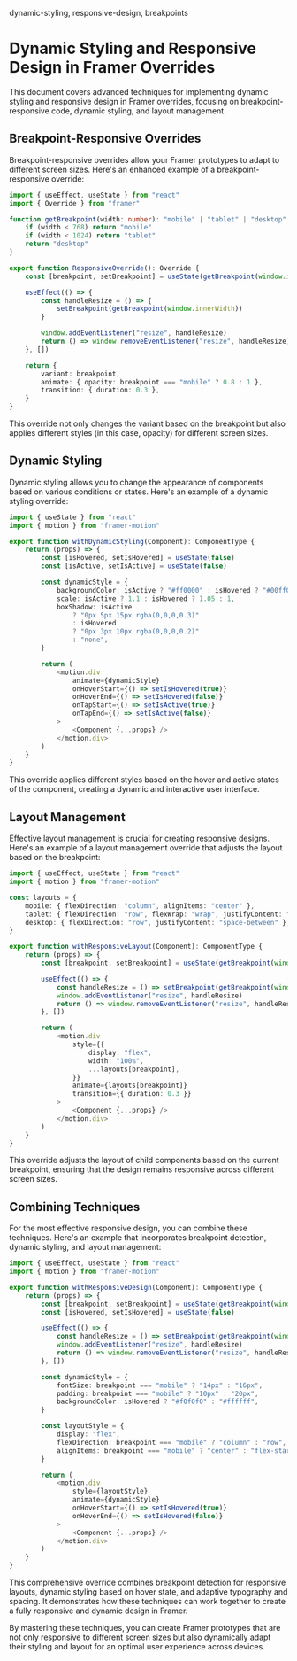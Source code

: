<tags>dynamic-styling, responsive-design, breakpoints</tags>

# Dynamic Styling and Responsive Design in Framer Overrides

This document covers advanced techniques for implementing dynamic styling and responsive design in Framer overrides, focusing on breakpoint-responsive code, dynamic styling, and layout management.

## Breakpoint-Responsive Overrides

Breakpoint-responsive overrides allow your Framer prototypes to adapt to different screen sizes. Here's an enhanced example of a breakpoint-responsive override:

```typescript
import { useEffect, useState } from "react"
import { Override } from "framer"

function getBreakpoint(width: number): "mobile" | "tablet" | "desktop" {
    if (width < 768) return "mobile"
    if (width < 1024) return "tablet"
    return "desktop"
}

export function ResponsiveOverride(): Override {
    const [breakpoint, setBreakpoint] = useState(getBreakpoint(window.innerWidth))

    useEffect(() => {
        const handleResize = () => {
            setBreakpoint(getBreakpoint(window.innerWidth))
        }

        window.addEventListener("resize", handleResize)
        return () => window.removeEventListener("resize", handleResize)
    }, [])

    return {
        variant: breakpoint,
        animate: { opacity: breakpoint === "mobile" ? 0.8 : 1 },
        transition: { duration: 0.3 },
    }
}
```

This override not only changes the variant based on the breakpoint but also applies different styles (in this case, opacity) for different screen sizes.

## Dynamic Styling

Dynamic styling allows you to change the appearance of components based on various conditions or states. Here's an example of a dynamic styling override:

```typescript
import { useState } from "react"
import { motion } from "framer-motion"

export function withDynamicStyling(Component): ComponentType {
    return (props) => {
        const [isHovered, setIsHovered] = useState(false)
        const [isActive, setIsActive] = useState(false)

        const dynamicStyle = {
            backgroundColor: isActive ? "#ff0000" : isHovered ? "#00ff00" : "#0000ff",
            scale: isActive ? 1.1 : isHovered ? 1.05 : 1,
            boxShadow: isActive
                ? "0px 5px 15px rgba(0,0,0,0.3)"
                : isHovered
                ? "0px 3px 10px rgba(0,0,0,0.2)"
                : "none",
        }

        return (
            <motion.div
                animate={dynamicStyle}
                onHoverStart={() => setIsHovered(true)}
                onHoverEnd={() => setIsHovered(false)}
                onTapStart={() => setIsActive(true)}
                onTapEnd={() => setIsActive(false)}
            >
                <Component {...props} />
            </motion.div>
        )
    }
}
```

This override applies different styles based on the hover and active states of the component, creating a dynamic and interactive user interface.

## Layout Management

Effective layout management is crucial for creating responsive designs. Here's an example of a layout management override that adjusts the layout based on the breakpoint:

```typescript
import { useEffect, useState } from "react"
import { motion } from "framer-motion"

const layouts = {
    mobile: { flexDirection: "column", alignItems: "center" },
    tablet: { flexDirection: "row", flexWrap: "wrap", justifyContent: "center" },
    desktop: { flexDirection: "row", justifyContent: "space-between" },
}

export function withResponsiveLayout(Component): ComponentType {
    return (props) => {
        const [breakpoint, setBreakpoint] = useState(getBreakpoint(window.innerWidth))

        useEffect(() => {
            const handleResize = () => setBreakpoint(getBreakpoint(window.innerWidth))
            window.addEventListener("resize", handleResize)
            return () => window.removeEventListener("resize", handleResize)
        }, [])

        return (
            <motion.div
                style={{
                    display: "flex",
                    width: "100%",
                    ...layouts[breakpoint],
                }}
                animate={layouts[breakpoint]}
                transition={{ duration: 0.3 }}
            >
                <Component {...props} />
            </motion.div>
        )
    }
}
```

This override adjusts the layout of child components based on the current breakpoint, ensuring that the design remains responsive across different screen sizes.

## Combining Techniques

For the most effective responsive design, you can combine these techniques. Here's an example that incorporates breakpoint detection, dynamic styling, and layout management:

```typescript
import { useEffect, useState } from "react"
import { motion } from "framer-motion"

export function withResponsiveDesign(Component): ComponentType {
    return (props) => {
        const [breakpoint, setBreakpoint] = useState(getBreakpoint(window.innerWidth))
        const [isHovered, setIsHovered] = useState(false)

        useEffect(() => {
            const handleResize = () => setBreakpoint(getBreakpoint(window.innerWidth))
            window.addEventListener("resize", handleResize)
            return () => window.removeEventListener("resize", handleResize)
        }, [])

        const dynamicStyle = {
            fontSize: breakpoint === "mobile" ? "14px" : "16px",
            padding: breakpoint === "mobile" ? "10px" : "20px",
            backgroundColor: isHovered ? "#f0f0f0" : "#ffffff",
        }

        const layoutStyle = {
            display: "flex",
            flexDirection: breakpoint === "mobile" ? "column" : "row",
            alignItems: breakpoint === "mobile" ? "center" : "flex-start",
        }

        return (
            <motion.div
                style={layoutStyle}
                animate={dynamicStyle}
                onHoverStart={() => setIsHovered(true)}
                onHoverEnd={() => setIsHovered(false)}
            >
                <Component {...props} />
            </motion.div>
        )
    }
}
```

This comprehensive override combines breakpoint detection for responsive layouts, dynamic styling based on hover state, and adaptive typography and spacing. It demonstrates how these techniques can work together to create a fully responsive and dynamic design in Framer.

By mastering these techniques, you can create Framer prototypes that are not only responsive to different screen sizes but also dynamically adapt their styling and layout for an optimal user experience across devices.
